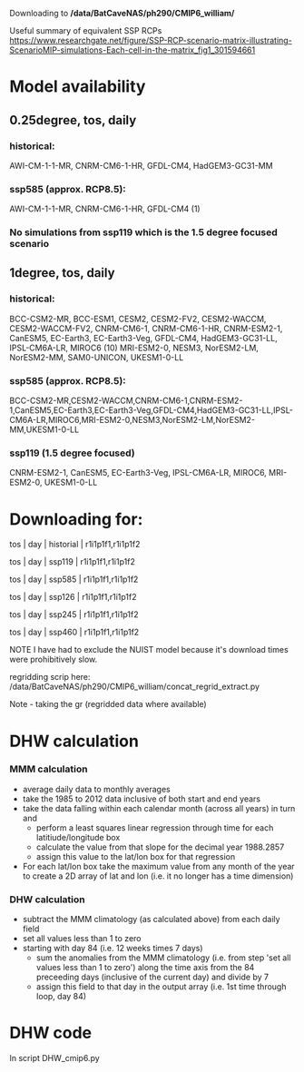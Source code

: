 Downloading to **/data/BatCaveNAS/ph290/CMIP6_william/**

Useful summary of equivalent SSP RCPs https://www.researchgate.net/figure/SSP-RCP-scenario-matrix-illustrating-ScenarioMIP-simulations-Each-cell-in-the-matrix_fig1_301594661

# Model availability

## 0.25degree, tos, daily

### historical:
AWI-CM-1-1-MR, CNRM-CM6-1-HR, GFDL-CM4, HadGEM3-GC31-MM

### ssp585 (approx. RCP8.5):
AWI-CM-1-1-MR, CNRM-CM6-1-HR, GFDL-CM4 (1)

### No simulations from ssp119 which is the 1.5 degree focused scenario

## 1degree, tos, daily

### historical:
BCC-CSM2-MR, BCC-ESM1, CESM2, CESM2-FV2, CESM2-WACCM, CESM2-WACCM-FV2, CNRM-CM6-1, CNRM-CM6-1-HR, CNRM-ESM2-1, CanESM5, EC-Earth3, EC-Earth3-Veg, GFDL-CM4, HadGEM3-GC31-LL, IPSL-CM6A-LR, MIROC6 (10)
 MRI-ESM2-0, NESM3, NorESM2-LM, NorESM2-MM, SAM0-UNICON, UKESM1-0-LL

### ssp585 (approx. RCP8.5):
BCC-CSM2-MR,CESM2-WACCM,CNRM-CM6-1,CNRM-ESM2-1,CanESM5,EC-Earth3,EC-Earth3-Veg,GFDL-CM4,HadGEM3-GC31-LL,IPSL-CM6A-LR,MIROC6,MRI-ESM2-0,NESM3,NorESM2-LM,NorESM2-MM,UKESM1-0-LL

### ssp119 (1.5 degree focused)
CNRM-ESM2-1, CanESM5, EC-Earth3-Veg, IPSL-CM6A-LR, MIROC6, MRI-ESM2-0, UKESM1-0-LL

# Downloading for:

tos | day | historial | r1i1p1f1,r1i1p1f2

tos | day | ssp119 | r1i1p1f1,r1i1p1f2

tos | day | ssp585 | r1i1p1f1,r1i1p1f2

tos | day | ssp126 | r1i1p1f1,r1i1p1f2

tos | day | ssp245 | r1i1p1f1,r1i1p1f2

tos | day | ssp460 | r1i1p1f1,r1i1p1f2

NOTE I have had to exclude the NUIST model because it's download times were prohibitively slow.

regridding scrip here: /data/BatCaveNAS/ph290/CMIP6_william/concat_regrid_extract.py

Note - taking the gr (regridded data where available)


# DHW calculation

### MMM calculation
* average daily data to monthly averages
* take the 1985 to 2012 data inclusive of both start and end years 
* take the data falling within each calendar month (across all years) in turn and
  * perform a least squares linear regression through time for each latitiude/longitude box
  * calculate the value from that slope for the decimal year 1988.2857
  * assign this value to the lat/lon box for that regression
* For each lat/lon box take the maximum value from any month of the year to create a 2D array of lat and lon (i.e. it no longer has a time dimension)

### DHW calculation
* subtract the MMM climatology (as calculated above) from each daily field
* set all values less than 1 to zero
* starting with day 84 (i.e. 12 weeks times 7 days)
  * sum the anomalies from the MMM climatology (i.e. from step 'set all values less than 1 to zero') along the time axis from the 84 preceeding days (inclusive of the current day) and divide by 7
  * assign this field to that day in the output array (i.e. 1st time through loop, day 84)

# DHW code

In script DHW_cmip6.py
